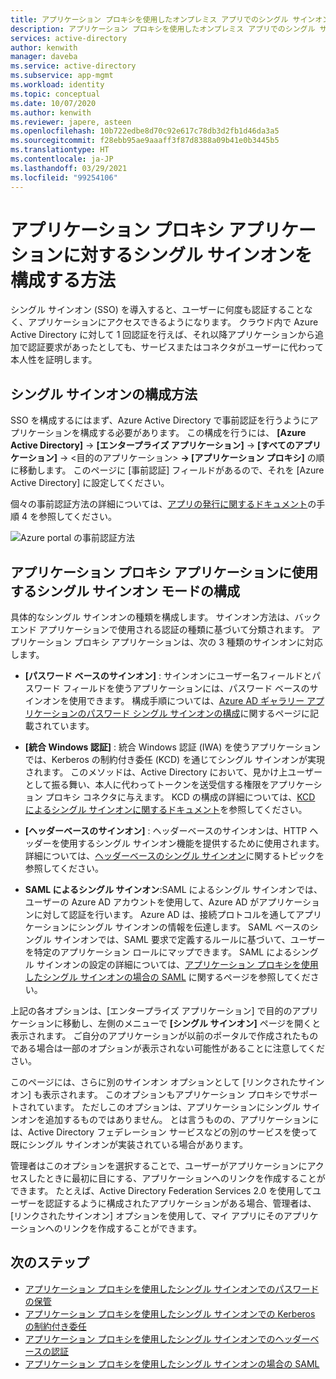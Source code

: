 ```yaml
---
title: アプリケーション プロキシを使用したオンプレミス アプリでのシングル サインオンについて
description: アプリケーション プロキシを使用したオンプレミス アプリでのシングル サインオンについて説明します。
services: active-directory
author: kenwith
manager: daveba
ms.service: active-directory
ms.subservice: app-mgmt
ms.workload: identity
ms.topic: conceptual
ms.date: 10/07/2020
ms.author: kenwith
ms.reviewer: japere, asteen
ms.openlocfilehash: 10b722edbe8d70c92e617c78db3d2fb1d46da3a5
ms.sourcegitcommit: f28ebb95ae9aaaff3f87d8388a09b41e0b3445b5
ms.translationtype: HT
ms.contentlocale: ja-JP
ms.lasthandoff: 03/29/2021
ms.locfileid: "99254106"
---
```

# <a name="how-to-configure-single-sign-on-to-an-application-proxy-application"></a>アプリケーション プロキシ アプリケーションに対するシングル サインオンを構成する方法

シングル サインオン (SSO) を導入すると、ユーザーに何度も認証することなく、アプリケーションにアクセスできるようになります。 クラウド内で Azure Active Directory に対して 1 回認証を行えば、それ以降アプリケーションから追加で認証要求があったとしても、サービスまたはコネクタがユーザーに代わって本人性を証明します。

## <a name="how-to-configure-single-sign-on"></a>シングル サインオンの構成方法
SSO を構成するにはまず、Azure Active Directory で事前認証を行うようにアプリケーションを構成する必要があります。 この構成を行うには、 **[Azure Active Directory]**  -&gt; **[エンタープライズ アプリケーション]**  -&gt; **[すべてのアプリケーション]**  -&gt; <目的のアプリケーション> **-&gt; [アプリケーション プロキシ]** の順に移動します。 このページに [事前認証] フィールドがあるので、それを [Azure Active Directory] に設定してください。 

個々の事前認証方法の詳細については、[アプリの発行に関するドキュメント](application-proxy-add-on-premises-application.md)の手順 4 を参照してください。

   ![Azure portal の事前認証方法](./media/application-proxy-config-sso-how-to/app-proxy.png)

## <a name="configuring-single-sign-on-modes-for-application-proxy-applications"></a>アプリケーション プロキシ アプリケーションに使用するシングル サインオン モードの構成
具体的なシングル サインオンの種類を構成します。 サインオン方法は、バックエンド アプリケーションで使用される認証の種類に基づいて分類されます。 アプリケーション プロキシ アプリケーションは、次の 3 種類のサインオンに対応します。

-   **[パスワード ベースのサインオン]** : サインオンにユーザー名フィールドとパスワード フィールドを使うアプリケーションには、パスワード ベースのサインオンを使用できます。 構成手順については、[Azure AD ギャラリー アプリケーションのパスワード シングル サインオンの構成](configure-password-single-sign-on-non-gallery-applications.md)に関するページに記載されています。

-   **[統合 Windows 認証]** : 統合 Windows 認証 (IWA) を使うアプリケーションでは、Kerberos の制約付き委任 (KCD) を通じてシングル サインオンが実現されます。 このメソッドは、Active Directory において、見かけ上ユーザーとして振る舞い、本人に代わってトークンを送受信する権限をアプリケーション プロキシ コネクタに与えます。 KCD の構成の詳細については、[KCD によるシングル サインオンに関するドキュメント](application-proxy-configure-single-sign-on-with-kcd.md)を参照してください。

-   **[ヘッダーベースのサインオン]** : ヘッダーベースのサインオンは、HTTP ヘッダーを使用するシングル サインオン機能を提供するために使用されます。 詳細については、[ヘッダーベースのシングル サインオン](application-proxy-configure-single-sign-on-with-headers.md)に関するトピックを参照してください。

-   **SAML によるシングル サインオン**:SAML によるシングル サインオンでは、ユーザーの Azure AD アカウントを使用して、Azure AD がアプリケーションに対して認証を行います。 Azure AD は、接続プロトコルを通してアプリケーションにシングル サインオンの情報を伝達します。 SAML ベースのシングル サインオンでは、SAML 要求で定義するルールに基づいて、ユーザーを特定のアプリケーション ロールにマップできます。 SAML によるシングル サインオンの設定の詳細については、[アプリケーション プロキシを使用したシングル サインオンの場合の SAML](application-proxy-configure-single-sign-on-on-premises-apps.md) に関するページを参照してください。

上記の各オプションは、[エンタープライズ アプリケーション] で目的のアプリケーションに移動し、左側のメニューで **[シングル サインオン]** ページを開くと表示されます。 ご自分のアプリケーションが以前のポータルで作成されたものである場合は一部のオプションが表示されない可能性があることに注意してください。

このページには、さらに別のサインオン オプションとして [リンクされたサインオン] も表示されます。 このオプションもアプリケーション プロキシでサポートされています。 ただしこのオプションは、アプリケーションにシングル サインオンを追加するものではありません。 とは言うものの、アプリケーションには、Active Directory フェデレーション サービスなどの別のサービスを使って既にシングル サインオンが実装されている場合があります。 

管理者はこのオプションを選択することで、ユーザーがアプリケーションにアクセスしたときに最初に目にする、アプリケーションへのリンクを作成することができます。 たとえば、Active Directory Federation Services 2.0 を使用してユーザーを認証するように構成されたアプリケーションがある場合、管理者は、[リンクされたサインオン] オプションを使用して、マイ アプリにそのアプリケーションへのリンクを作成することができます。

## <a name="next-steps"></a>次のステップ
- [アプリケーション プロキシを使用したシングル サインオンでのパスワードの保管](application-proxy-configure-single-sign-on-password-vaulting.md)
- [アプリケーション プロキシを使用したシングル サインオンでの Kerberos の制約付き委任](application-proxy-configure-single-sign-on-with-kcd.md)
- [アプリケーション プロキシを使用したシングル サインオンでのヘッダーベースの認証](application-proxy-configure-single-sign-on-with-headers.md) 
- [アプリケーション プロキシを使用したシングル サインオンの場合の SAML](application-proxy-configure-single-sign-on-on-premises-apps.md)
